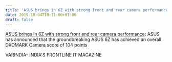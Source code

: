 ```yaml
---
title: 'ASUS brings in 6Z with strong front and rear camera performance'
date: 2019-10-04T10:11:00+01:00
draft: false
---
```


[ASUS brings in 6Z with strong front and rear camera performance](https://varindia.com/news/asus-brings-in-6z-with-strong-front-and-rear-camera-performance#.XZcMsSiYK78.blogger): ASUS has announced that the groundbreaking ASUS 6Z has achieved an overall DXOMARK Camera score of 104 points  
  
VARINDIA- INDIA'S FRONTLINE IT MAGAZINE